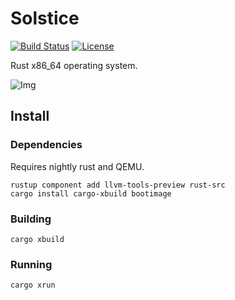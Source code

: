 # Solstice

[![Build Status](https://travis-ci.org/64/solstice.svg?branch=master)](https://travis-ci.org/64/solstice) [![License](https://img.shields.io/badge/license-GPLv3-blue.svg)](https://github.com/64/solstice/blob/master/LICENSE.md)

Rust x86\_64 operating system.

![Img](https://i.imgur.com/1W1r8YX.png)

## Install

### Dependencies

Requires nightly rust and QEMU.

```
rustup component add llvm-tools-preview rust-src
cargo install cargo-xbuild bootimage
```

### Building

```
cargo xbuild
```

### Running

```
cargo xrun
```
